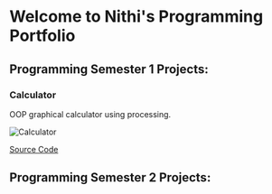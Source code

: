 # Welcome to Nithi's Programming Portfolio

## Programming Semester 1 Projects:

### Calculator

OOP graphical calculator using processing.

![Calculator]()

[Source Code]()

## Programming Semester 2 Projects:


